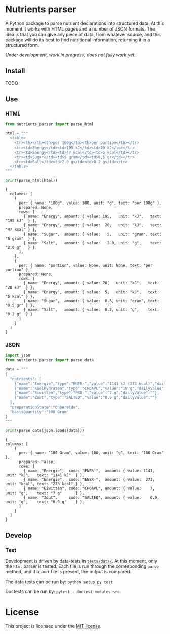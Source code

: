 # Nutrients parser

A Python package to parse nutrient declarations into structured data. At this
moment it works with HTML pages and a number of JSON formats. The idea is that
you can give any piece of data, from whatever source, and this package will do
its best to find nutritional information, returning it in a structured form.

_Under development, work in progress, does not fully work yet._

## Install

TODO

## Use

### HTML

```python
from nutrients_parser import parse_html

html = """
  <table>
    <tr><th></th><th>per 100g</th><th>per portion</th></tr>
    <tr><td>Energy</td><td>195 kJ</td><td>20 kJ</td></tr>
    <tr><td>Energy</td><td>47 kcal</td><td>5 kcal</td></tr>
    <tr><td>Sugar</td><td>5 gram</td><td>0,5 gr</td></tr>
    <tr><td>Salt</td><td>2.0 g</td><td>0.2 g</td></tr>
  </table>
"""

print(parse_html(html))
```

```
{
  columns: [
    {
      per: { name: "100g", value: 100, unit: "g", text: "per 100g" },
      prepared: None,
      rows: [
        { name: "Energy", amount: { value: 195,   unit: "kJ",   text: "195 kJ"  } },
        { name: "Energy", amount: { value:  20,   unit: "kJ",   text: "47 kcal" } },
        { name: "Sugar",  amount: { value:   5,   unit: "gram", text: "5 gram"  } },
        { name: "Salt",   amount: { value:   2.0, unit: "g",    text: "2.0 g"   } }
      ],
    },
    {
      per: { name: "portion", value: None, unit: None, text: "per portion" },
      prepared: None,
      rows: [
        { name: "Energy", amount: { value: 20,   unit: "kJ",   text: "20 kJ"  } },
        { name: "Energy", amount: { value:  5,   unit: "kJ",   text: "5 kcal" } },
        { name: "Sugar",  amount: { value:  0.5, unit: "gram", text: "0,5 gr" } },
        { name: "Salt",   amount: { value:  0.2, unit: "g",    text: "0.2 g"  } }
      ]
    }
  ]
]
```

### JSON

```python
import json
from nutrients_parser import parse_data

data = """
{
  "nutrients": [
    {"name":"Energie","type":"ENER-","value":"1141 kJ (273 kcal)","dailyValue":""},
    {"name":"Koolhydraten","type":"CHOAVL","value":"18 g","dailyValue":""},
    {"name":"Eiwitten","type":"PRO-","value":"7 g","dailyValue":""},
    {"name":"Zout","type":"SALTEQ","value":"0.9 g","dailyValue":""}
  ],
  "preparationState":"Onbereide",
  "basisQuantity":"100 Gram"
}
"""

print(parse_data(json.loads(data)))
```

```
{
columns: [
    {
      per: { name: "100 Gram", value: 100, unit: "g", text: "100 Gram" },
      prepared: False,
      rows: [
        { name: "Energie",  code: "ENER-",  amount: { value: 1141,   unit: "kJ",   text: "1141 kJ"  } },
        { name: "Energie",  code: "ENER-",  amount: { value:  273,   unit: "kcal", text: "273 kcal" } },
        { name: "Eiwitten", code: "CHOAVL", amount: { value:    7,   unit: "g",    text: "7 g"      } },
        { name: "Zout",     code: "SALTEQ", amount: { value:    0.9, unit: "g",    text: "0.9 g"    } },
      ]
    }
  ]
}
```


## Develop


### Test

Development is driven by data-tests in [`tests/data/`](./tests/data). At this moment, only the `html` parser
is tested. Each file is run through the corresponding `parse` method, and if a `.out` file is present, the
output is compared.

The data tests can be run by: `python setup.py test`

Doctests can be run by: `pytest --doctest-modules src`


# License

This project is licensed under the [MIT license](LICENSE).

